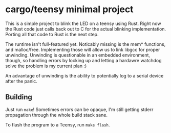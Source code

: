# cargo/teensy minimal project

This is a simple project to blink the LED on a teensy using
Rust. Right now the Rust code just calls back out to C for the actual
blinking implementation. Porting all that code to Rust is the next
step.

The runtime isn't full-featured yet. Noticably missing is the mem*
functions, and malloc/free. Implementing those will allow us to link
libgcc for proper unwinding. Unwinding is questionable in an embedded
environment, though, so handling errors by locking up and letting a
hardawre watchdog solve the problem is my current plan :)

An advantage of unwinding is the ability to potentially log to a
serial device after the panic.

## Building

Just run `make`! Sometimes errors can be opaque, I'm still getting
stderr propagation through the whole build stack sane.

To flash the program to a Teensy, run `make flash`.
